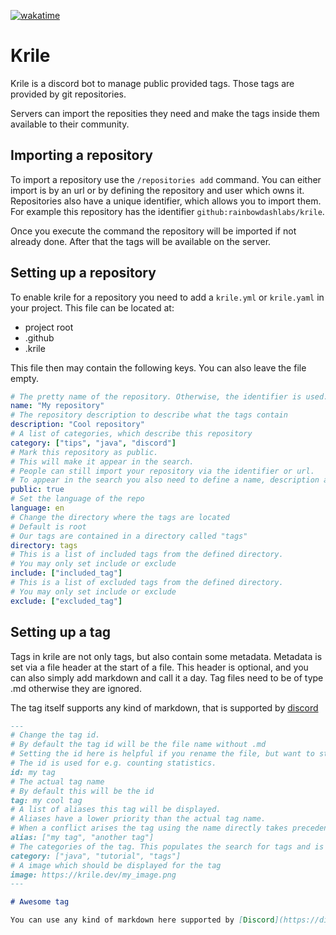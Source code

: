 [![wakatime](https://wakatime.com/badge/user/59659c8f-065c-4750-9d78-132c2e51f4bf/project/84590aa1-1fc9-4672-bfbf-7fc9e2174572.svg)](https://wakatime.com/badge/user/59659c8f-065c-4750-9d78-132c2e51f4bf/project/84590aa1-1fc9-4672-bfbf-7fc9e2174572)

# Krile

Krile is a discord bot to manage public provided tags.
Those tags are provided by git repositories.

Servers can import the reposities they need and make the tags inside them available to their community.

## Importing a repository

To import a repository use the `/repositories add` command. 
You can either import is by an url or by defining the repository and user which owns it.
Repositories also have a unique identifier, which allows you to import them.
For example this repository has the identifier `github:rainbowdashlabs/krile`.

Once you execute the command the repository will be imported if not already done.
After that the tags will be available on the server.

## Setting up a repository

To enable krile for a repository you need to add a `krile.yml` or `krile.yaml` in your project.
This file can be located at:
- project root
- .github
- .krile

This file then may contain the following keys. 
You can also leave the file empty.

```yaml
# The pretty name of the repository. Otherwise, the identifier is used.
name: "My repository"
# The repository description to describe what the tags contain
description: "Cool repository"
# A list of categories, which describe this repository
category: ["tips", "java", "discord"]
# Mark this repository as public.
# This will make it appear in the search.
# People can still import your repository via the identifier or url.
# To appear in the search you also need to define a name, description and set a language
public: true
# Set the language of the repo
language: en
# Change the directory where the tags are located
# Default is root
# Our tags are contained in a directory called "tags"
directory: tags
# This is a list of included tags from the defined directory.
# You may only set include or exclude
include: ["included_tag"]
# This is a list of excluded tags from the defined directory.
# You may only set include or exclude
exclude: ["excluded_tag"]
```

## Setting up a tag

Tags in krile are not only tags, but also contain some metadata.
Metadata is set via a file header at the start of a file.
This header is optional, and you can also simply add markdown and call it a day.
Tag files need to be of type .md otherwise they are ignored.

The tag itself supports any kind of markdown, that is supported by [discord](https://support.discord.com/hc/en-us/articles/210298617-Markdown-Text-101-Chat-Formatting-Bold-Italic-Underline-)

```md
---
# Change the tag id.
# By default the tag id will be the file name without .md
# Setting the id here is helpful if you rename the file, but want to stick with the id.
# The id is used for e.g. counting statistics.
id: my tag
# The actual tag name
# By default this will be the id
tag: my cool tag
# A list of aliases this tag will be displayed.
# Aliases have a lower priority than the actual tag name.
# When a conflict arises the tag using the name directly takes precedence.
alias: ["my tag", "another tag"]
# The categories of the tag. This populates the search for tags and is also used in the discovery feature.
category: ["java", "tutorial", "tags"]
# A image which should be displayed for the tag
image: https://krile.dev/my_image.png
---

# Awesome tag

You can use any kind of markdown here supported by [Discord](https://discord.com)
```

